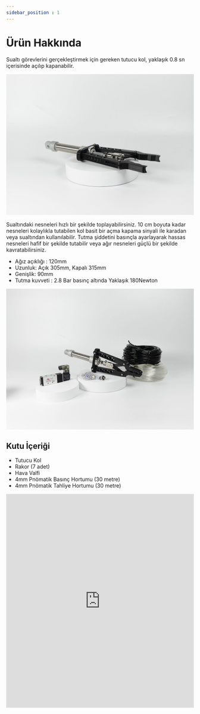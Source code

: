 ```yaml
---
sidebar_position : 1
---
```


# Ürün Hakkında

Sualtı görevlerini gerçekleştirmek için gereken tutucu kol, yaklaşık 0.8 sn içerisinde açılıp kapanabilir. 

![Pnömatik Tutucu](./image/IMG_5779-scaled.jpg)

Sualtındaki nesneleri hızlı bir şekilde toplayabilirsiniz. 10 cm boyuta kadar nesneleri kolaylıkla tutabilen kol basit bir açma kapama sinyali ile karadan veya sualtından kullanılabilir. Tutma şiddetini basınçla ayarlayarak hassas nesneleri hafif bir şekilde tutabilir veya ağır nesneleri güçlü bir şekilde kavratabilirsiniz.

- Ağız açıklığı : 120mm
- Uzunluk: Açık 305mm, Kapalı 315mm
- Genişlik: 90mm  
- Tutma kuvveti : 2.8 Bar basınç altında Yaklaşık 180Newton

![Pnömatik Tutucu](./image/IMG_5776-scaled.jpg)

## Kutu İçeriği

- Tutucu Kol
- Rakor (7 adet)
- Hava Valfi
- 4mm Pnömatik Basınç Hortumu (30 metre)
- 4mm Pnömatik Tahliye Hortumu (30 metre)

<iframe width="100%" height="574" src="https://www.youtube.com/embed/rv21GLY30Vw" title="180 NEWTON KAVRAMA GÜCÜ | Degz Su Altı Pinomatik Tutucu Kolu İnceledik !" frameborder="0" allow="accelerometer; autoplay; clipboard-write; encrypted-media; gyroscope; picture-in-picture; web-share" allowfullscreen></iframe>